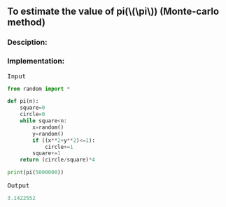 <script type="text/javascript" src="https://cdnjs.cloudflare.com/ajax/libs/mathjax/2.7.0/MathJax.js?config=TeX-AMS_CHTML"></script>


## To estimate the value of pi(\\(\pi\\)) (Monte-carlo method)


### Desciption:


### Implementation:

<kbd>Input</kbd>

```python
from random import *

def pi(n):
	square=0
	circle=0
	while square<n:
		x=random()
		y=random()
		if ((x**2+y**2)<=1):
			circle+=1
		square+=1
	return (circle/square)*4

print(pi(5000000))
```

<kbd>Output</kbd>

```python
3.1422552
```
